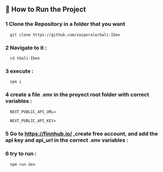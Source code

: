 ## 📖 How to Run the Project

### 1 Clone the Repository in a folder that you want
  ```
    git clone https://github.com/vazperale/Gali-Ibex
  ```

### 2 Navigate to it :
  ```
    cd tGali-Ibex
  ```
   
### 3 execute  :
  ```
    npm i
  ```
    
### 4 create a file .env in the proyect root folder with correct variables :
  ```
    NEXT_PUBLIC_API_URL=

    NEXT_PUBLIC_API_KEY=
  ```

### 5  Go to https://finnhub.io/ ,create free account, and add the api key and api_url in the correct .env variables :

 
### 6  try to run :
  ```
    npm run dev
  ```
